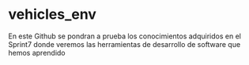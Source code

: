# vehicles_env
En este Github se pondran a prueba los conocimientos adquiridos en el Sprint7 donde veremos las herramientas de desarrollo de software que hemos aprendido
